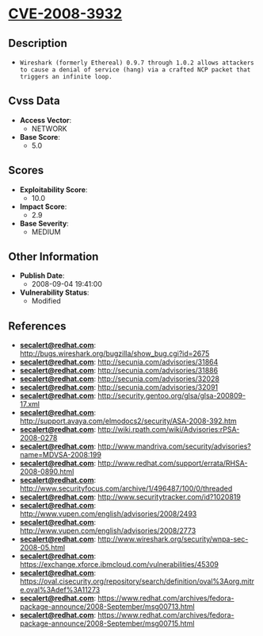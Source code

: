 
# [CVE-2008-3932](https://cve.mitre.org/cgi-bin/cvename.cgi?name=CVE-2008-3932)

## Description

- `Wireshark (formerly Ethereal) 0.9.7 through 1.0.2 allows attackers to cause a denial of service (hang) via a crafted NCP packet that triggers an infinite loop.`

## Cvss Data

- **Access Vector**:
  - NETWORK
- **Base Score**:
  - 5.0

## Scores

- **Exploitability Score**:
  - 10.0
- **Impact Score**:
  - 2.9
- **Base Severity**:
  - MEDIUM

## Other Information

- **Publish Date**:
  - 2008-09-04 19:41:00
- **Vulnerability Status**:
  - Modified

## References

- **secalert@redhat.com**: http://bugs.wireshark.org/bugzilla/show_bug.cgi?id=2675
- **secalert@redhat.com**: http://secunia.com/advisories/31864
- **secalert@redhat.com**: http://secunia.com/advisories/31886
- **secalert@redhat.com**: http://secunia.com/advisories/32028
- **secalert@redhat.com**: http://secunia.com/advisories/32091
- **secalert@redhat.com**: http://security.gentoo.org/glsa/glsa-200809-17.xml
- **secalert@redhat.com**: http://support.avaya.com/elmodocs2/security/ASA-2008-392.htm
- **secalert@redhat.com**: http://wiki.rpath.com/wiki/Advisories:rPSA-2008-0278
- **secalert@redhat.com**: http://www.mandriva.com/security/advisories?name=MDVSA-2008:199
- **secalert@redhat.com**: http://www.redhat.com/support/errata/RHSA-2008-0890.html
- **secalert@redhat.com**: http://www.securityfocus.com/archive/1/496487/100/0/threaded
- **secalert@redhat.com**: http://www.securitytracker.com/id?1020819
- **secalert@redhat.com**: http://www.vupen.com/english/advisories/2008/2493
- **secalert@redhat.com**: http://www.vupen.com/english/advisories/2008/2773
- **secalert@redhat.com**: http://www.wireshark.org/security/wnpa-sec-2008-05.html
- **secalert@redhat.com**: https://exchange.xforce.ibmcloud.com/vulnerabilities/45309
- **secalert@redhat.com**: https://oval.cisecurity.org/repository/search/definition/oval%3Aorg.mitre.oval%3Adef%3A11273
- **secalert@redhat.com**: https://www.redhat.com/archives/fedora-package-announce/2008-September/msg00713.html
- **secalert@redhat.com**: https://www.redhat.com/archives/fedora-package-announce/2008-September/msg00715.html
